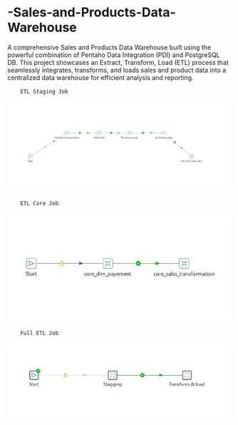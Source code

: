 # -Sales-and-Products-Data-Warehouse
A comprehensive Sales and Products Data Warehouse built using the powerful combination of Pentaho Data Integration (PDI) and PostgreSQL DB. This project showcases an Extract, Transform, Load (ETL) process that seamlessly integrates, transforms, and loads sales and product data into a centralized data warehouse for efficient analysis and reporting.

        ETL Staging Job
![ETL Staging Job](Screenshots/staging_job.jpg)

        ETL Core Job
![ETL Core Job](Screenshots/core_job.jpg)

        Full ETL Job
![Full ETL Job](Screenshots/ful_ETL_job.jpg)

